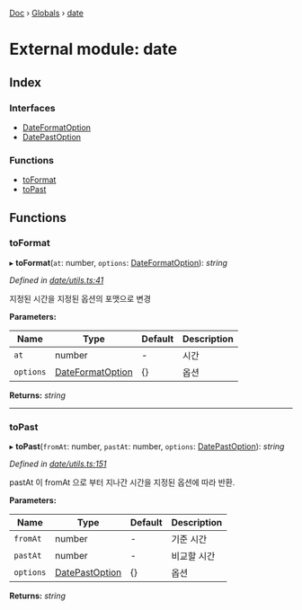 [Doc](../README.md) › [Globals](../globals.md) › [date](date.md)

# External module: date

## Index

### Interfaces

* [DateFormatOption](../interfaces/date.dateformatoption.md)
* [DatePastOption](../interfaces/date.datepastoption.md)

### Functions

* [toFormat](date.md#toformat)
* [toPast](date.md#topast)

## Functions

###  toFormat

▸ **toFormat**(`at`: number, `options`: [DateFormatOption](../interfaces/date.dateformatoption.md)): *string*

*Defined in [date/utils.ts:41](https://github.com/molgga/jood-common/blob/16a3c52/projects/packages/date/utils.ts#L41)*

지정된 시간을 지정된 옵션의 포맷으로 변경

**Parameters:**

Name | Type | Default | Description |
------ | ------ | ------ | ------ |
`at` | number | - | 시간 |
`options` | [DateFormatOption](../interfaces/date.dateformatoption.md) | {} | 옵션  |

**Returns:** *string*

___

###  toPast

▸ **toPast**(`fromAt`: number, `pastAt`: number, `options`: [DatePastOption](../interfaces/date.datepastoption.md)): *string*

*Defined in [date/utils.ts:151](https://github.com/molgga/jood-common/blob/16a3c52/projects/packages/date/utils.ts#L151)*

pastAt 이 fromAt 으로 부터 지나간 시간을 지정된 옵션에 따라 반환.

**Parameters:**

Name | Type | Default | Description |
------ | ------ | ------ | ------ |
`fromAt` | number | - | 기준 시간 |
`pastAt` | number | - | 비교할 시간 |
`options` | [DatePastOption](../interfaces/date.datepastoption.md) | {} | 옵션  |

**Returns:** *string*
